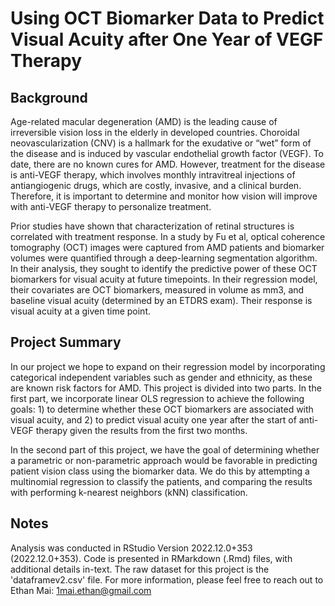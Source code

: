 # Using OCT Biomarker Data to Predict Visual Acuity after One Year of VEGF Therapy

## Background

Age-related macular degeneration (AMD) is the leading cause of irreversible vision loss in the elderly in developed countries. Choroidal neovascularization (CNV) is a hallmark for the exudative or “wet” form of the disease and is induced by vascular endothelial growth factor (VEGF). To date, there are no known cures for AMD. However, treatment for the disease is anti-VEGF therapy, which involves monthly intravitreal injections of antiangiogenic drugs, which are costly, invasive, and a clinical burden. Therefore, it is important to determine and monitor how vision will improve with anti-VEGF therapy to personalize treatment.

Prior studies have shown that characterization of retinal structures is correlated with treatment response. In a study by Fu et al, optical coherence tomography (OCT) images were captured from AMD patients and biomarker volumes were quantified through a deep-learning segmentation algorithm. In their analysis, they sought to identify the predictive power of these OCT biomarkers for visual acuity at future timepoints. In their regression model, their covariates are OCT biomarkers, measured in volume as mm3, and baseline visual acuity (determined by an ETDRS exam). Their response is visual acuity at a given time point. 


## Project Summary

In our project we hope to expand on their regression model by incorporating categorical independent variables such as gender and ethnicity, as these are known risk factors for AMD. This project is divided into two parts. In the first part, we incorporate linear OLS regression to achieve the following goals: 1) to determine whether these OCT biomarkers are associated with visual acuity, and 2) to predict visual acuity one year after the start of anti-VEGF therapy given the results from the first two months.

In the second part of this project, we have the goal of determining whether a parametric or non-parametric approach would be favorable in predicting patient vision class using the biomarker data. We do this by attempting a multinomial regression to classify the patients, and comparing the results with performing k-nearest neighbors (kNN) classification.

## Notes

Analysis was conducted in RStudio Version 2022.12.0+353 (2022.12.0+353). Code is presented in RMarkdown (.Rmd) files, with additional details in-text. The raw dataset for this project is the 'dataframev2.csv' file. For more information, please feel free to reach out to Ethan Mai: 1mai.ethan@gmail.com

